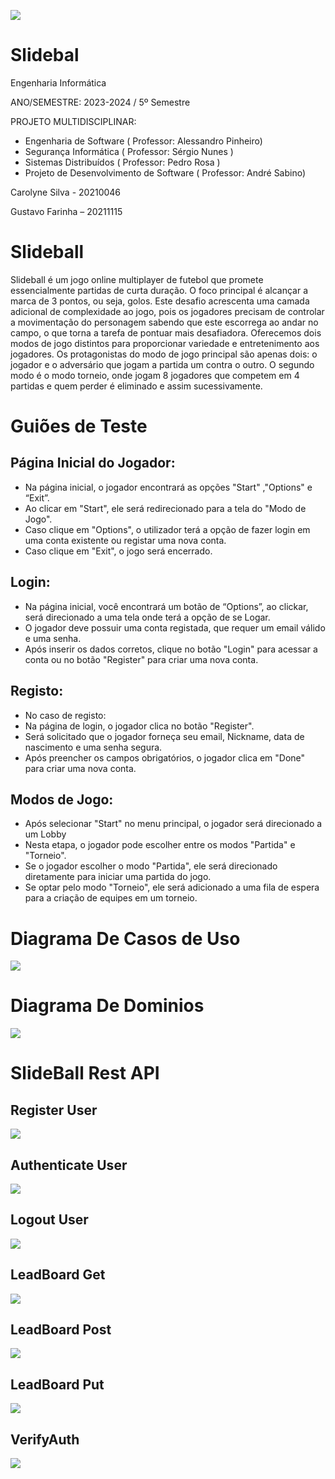 ![](./resources/cabecalho.png)

# **Slidebal**

Engenharia Informática

ANO/SEMESTRE: 2023-2024 / 5º Semestre


PROJETO MULTIDISCIPLINAR:

- Engenharia de Software ( Professor: Alessandro Pinheiro)
- Segurança Informática ( Professor: Sérgio Nunes )
- Sistemas Distribuídos ( Professor: Pedro Rosa )
- Projeto de Desenvolvimento de Software ( Professor: André Sabino)


Carolyne Silva - 20210046 <br/>

Gustavo Farinha – 20211115




# Slideball
Slideball é um jogo online multiplayer de futebol que promete essencialmente partidas de curta duração. O foco principal é alcançar a marca de 3 pontos, ou seja, golos. Este desafio acrescenta uma camada adicional de complexidade ao jogo, pois os jogadores precisam de controlar a movimentação do personagem sabendo que este escorrega ao andar no campo, o que torna a tarefa de pontuar mais desafiadora.
Oferecemos dois modos de jogo distintos para proporcionar variedade e entretenimento aos jogadores. Os protagonistas do modo de jogo principal são apenas dois: o jogador e o adversário que jogam a partida um contra o outro. O segundo modo é o modo torneio, onde jogam 8 jogadores que competem em 4 partidas e quem perder é eliminado e assim sucessivamente.


# Guiões de Teste 

## Página Inicial do Jogador:

- Na página inicial, o jogador encontrará as opções "Start" ,"Options" e “Exit”.
- Ao clicar em "Start", ele será redirecionado para a tela do "Modo de Jogo".
- Caso clique em "Options", o utilizador terá a opção de fazer login em uma conta existente ou registar uma nova conta.
- Caso clique em "Exit", o jogo será encerrado.

## Login:


- Na página inicial, você encontrará um botão de “Options”, ao clickar, será direcionado a uma tela onde terá a opção de se Logar.
- O jogador deve possuir uma conta registada, que requer um email válido e uma senha.
- Após inserir os dados corretos, clique no botão "Login" para acessar a conta ou no botão "Register" para criar uma nova conta.


## Registo:

- No caso de registo:
- Na página de login, o jogador clica no botão "Register".
- Será solicitado que o jogador forneça seu email, Nickname, data de nascimento e uma senha segura.
- Após preencher os campos obrigatórios, o jogador clica em "Done" para criar uma nova conta.


## Modos de Jogo:
- Após selecionar "Start" no menu principal, o jogador será direcionado a um Lobby
- Nesta etapa, o jogador pode escolher entre os modos "Partida" e "Torneio".
- Se o jogador escolher o modo "Partida", ele será direcionado diretamente para iniciar uma partida do jogo.
- Se optar pelo modo "Torneio", ele será adicionado a uma fila de espera para a criação de equipes em um torneio.


# Diagrama De Casos de Uso

![](./resources/DiagramadeUso.png)  

# Diagrama De Dominios

![](./resources/DiagramaDeDominios.png)

# SlideBall Rest API

## Register User

![](./resources/image1.png)  

## Authenticate User

![](./resources/image2.png)  

## Logout User

![](./resources/image3.png) 

## LeadBoard Get

![](./resources/image4.png)  

## LeadBoard Post

![](./resources/image5.png)

## LeadBoard Put

![](./resources/image6.png)

## VerifyAuth

![](./resources/image7.png)